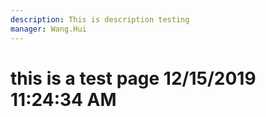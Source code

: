 ```yaml
---
description: This is description testing
manager: Wang.Hui
---
```

# this is a test page 12/15/2019 11:24:34 AM